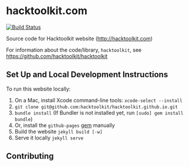 hacktoolkit.com
===============

[![Build Status](https://travis-ci.org/hacktoolkit/hacktoolkit.github.io.png?branch=master)](https://travis-ci.org/hacktoolkit/hacktoolkit.github.io)

Source code for Hacktoolkit website (<http://hacktoolkit.com>)

For information about the code/library, `hacktoolkit`, see <https://github.com/hacktoolkit/hacktoolkit>

## Set Up and Local Development Instructions

To run this website locally:

1. On a Mac, install Xcode command-line tools:
  `xcode-select --install`
1. `git clone git@github.com:hacktoolkit/hacktoolkit.github.io.git`
1. `bundle install` (If Bundler is not installed yet, run `[sudo] gem install bundle`)
1. Or, install the `github-pages` [gem](https://github.com/github/pages-gem) manually
1. Build the website
   `jekyll build [-w]`
1. Serve it locally
   `jekyll serve`

## Contributing

